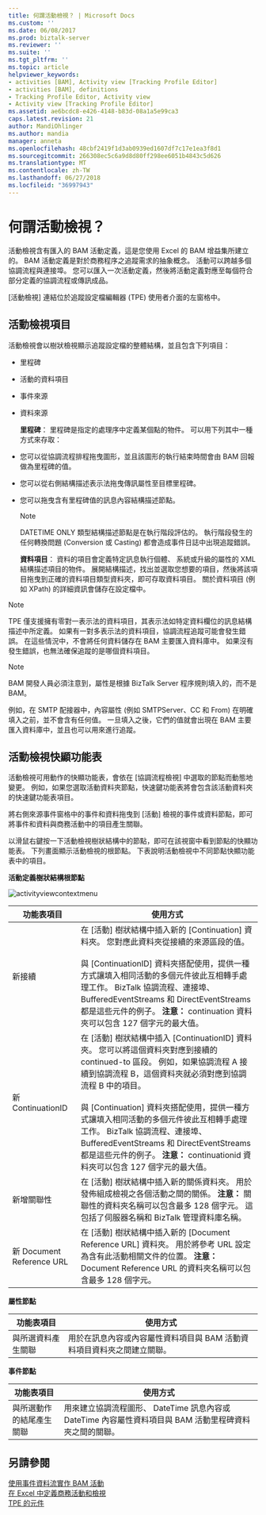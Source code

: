 ```yaml
---
title: 何謂活動檢視？ | Microsoft Docs
ms.custom: ''
ms.date: 06/08/2017
ms.prod: biztalk-server
ms.reviewer: ''
ms.suite: ''
ms.tgt_pltfrm: ''
ms.topic: article
helpviewer_keywords:
- activities [BAM], Activity view [Tracking Profile Editor]
- activities [BAM], definitions
- Tracking Profile Editor, Activity view
- Activity view [Tracking Profile Editor]
ms.assetid: ae6bcdc8-e426-4148-b83d-08a1a5e99ca3
caps.latest.revision: 21
author: MandiOhlinger
ms.author: mandia
manager: anneta
ms.openlocfilehash: 48cbf2419f1d3ab0939ed1607df7c17e1ea3f8d1
ms.sourcegitcommit: 266308ec5c6a9d8d80ff298ee6051b4843c5d626
ms.translationtype: MT
ms.contentlocale: zh-TW
ms.lasthandoff: 06/27/2018
ms.locfileid: "36997943"
---
```

# <a name="what-is-an-activity-view"></a>何謂活動檢視？
活動檢視含有匯入的 BAM 活動定義，這是您使用 Excel 的 BAM 增益集所建立的。 BAM 活動定義是對於商務程序之追蹤需求的抽象概念。 活動可以跨越多個協調流程與連接埠。 您可以匯入一次活動定義，然後將活動定義對應至每個符合部分定義的協調流程或傳訊成品。  
  
 [活動檢視] 連結位於追蹤設定檔編輯器 (TPE) 使用者介面的左窗格中。  
  
## <a name="activity-view-elements"></a>活動檢視項目  
 活動檢視會以樹狀檢視顯示追蹤設定檔的整體結構，並且包含下列項目：  
  
- 里程碑  
  
- 活動的資料項目  
  
- 事件來源  
  
- 資料來源  
  
  **里程碑**： 里程碑是指定的處理序中定義某個點的物件。 可以用下列其中一種方式來存取：  
  
- 您可以從協調流程排程拖曳圖形，並且該圖形的執行結束時間會由 BAM 回報做為里程碑的值。  
  
- 您可以從右側結構描述表示法拖曳傳訊屬性至目標里程碑。  
  
- 您可以拖曳含有里程碑值的訊息內容結構描述節點。  
  
  > [!NOTE]
  >  DATETIME ONLY 類型結構描述節點是在執行階段評估的。 執行階段發生的任何轉換問題 (Conversion 或 Casting) 都會造成事件日誌中出現追蹤錯誤。  
  
  **資料項目**： 資料的項目會定義特定訊息執行個體、 系統或升級的屬性的 XML 結構描述項目的物件。 展開結構描述，找出並選取您想要的項目，然後將該項目拖曳到正確的資料項目類型資料夾，即可存取資料項目。 關於資料項目 (例如 XPath) 的詳細資訊會儲存在設定檔中。  
  
> [!NOTE]
>  TPE 僅支援擁有零對一表示法的資料項目，其表示法如特定資料欄位的訊息結構描述中所定義。 如果有一對多表示法的資料項目，協調流程追蹤可能會發生錯誤。 在這些情況中，不會將任何資料儲存在 BAM 主要匯入資料庫中。 如果沒有發生錯誤，也無法確保追蹤的是哪個資料項目。  
  
> [!NOTE]
>  BAM 開發人員必須注意到，屬性是根據 BizTalk Server 程序規則填入的，而不是 BAM。  
>   
>  例如，在 SMTP 配接器中，內容屬性 (例如 SMTPServer、CC 和 From) 在明確填入之前，並不會含有任何值。 一旦填入之後，它們的值就會出現在 BAM 主要匯入資料庫中，並且也可以用來進行追蹤。  
  
## <a name="activity-view-context-menus"></a>活動檢視快顯功能表  
 活動檢視可用動作的快顯功能表，會依在 [協調流程檢視] 中選取的節點而動態地變更。 例如，如果您選取活動資料夾節點，快速鍵功能表將會包含該活動資料夾的快速鍵功能表項目。  
  
 將右側來源事件窗格中的事件和資料拖曳到 [活動] 檢視的事件或資料節點，即可將事件和資料與商務活動中的項目產生關聯。  
  
 以滑鼠右鍵按一下活動檢視樹狀結構中的節點，即可在該視窗中看到節點的快顯功能表。 下列畫面顯示活動檢視的根節點。 下表說明活動檢視中不同節點快顯功能表中的項目。  
  
 **活動定義樹狀結構根節點**  
  
 ![](../core/media/activityviewcontextmenu.gif "activityviewcontextmenu")  
  
|功能表項目|使用方式|  
|---------------|-----------|  
|新接續|在 [活動] 樹狀結構中插入新的 [Continuation] 資料夾。 您對應此資料夾從接續的來源區段的值。<br /><br /> 與 [ContinuationID] 資料夾搭配使用，提供一種方式讓填入相同活動的多個元件彼此互相轉手處理工作。 BizTalk 協調流程、連接埠、BufferedEventStreams 和 DirectEventStreams 都是這些元件的例子。 **注意：** continuation 資料夾可以包含 127 個字元的最大值。|  
|新 ContinuationID|在 [活動] 樹狀結構中插入 [ContinuationID] 資料夾。 您可以將這個資料夾對應到接續的 continued-to 區段。 例如，如果協調流程 A 接續到協調流程 B，這個資料夾就必須對應到協調流程 B 中的項目。<br /><br /> 與 [Continuation] 資料夾搭配使用，提供一種方式讓填入相同活動的多個元件彼此互相轉手處理工作。 BizTalk 協調流程、連接埠、BufferedEventStreams 和 DirectEventStreams 都是這些元件的例子。 **注意：** continuationid 資料夾可以包含 127 個字元的最大值。|  
|新增關聯性|在 [活動] 樹狀結構中插入新的關係資料夾。 用於發佈組成檢視之各個活動之間的關係。 **注意：** 關聯性的資料夾名稱可以包含最多 128 個字元。 這包括了伺服器名稱和 BizTalk 管理資料庫名稱。|  
|新 Document Reference URL|在 [活動] 樹狀結構中插入新的 [Document Reference URL] 資料夾。 用於將參考 URL 設定為含有此活動相關文件的位置。 **注意：** Document Reference URL 的資料夾名稱可以包含最多 128 個字元。|  
  
 **屬性節點**  
  
|功能表項目|使用方式|  
|---------------|-----------|  
|與所選資料產生關聯|用於在訊息內容或內容屬性資料項目與 BAM 活動資料項目資料夾之間建立關聯。|  
  
 **事件節點**  
  
|功能表項目|使用方式|  
|---------------|-----------|  
|與所選動作的結尾產生關聯|用來建立協調流程圖形、 DateTime 訊息內容或 DateTime 內容屬性資料項目與 BAM 活動里程碑資料夾之間的關聯。|  
  
## <a name="see-also"></a>另請參閱  
 [使用事件資料流實作 BAM 活動](../core/implementing-bam-activities-with-event-streams.md)   
 [在 Excel 中定義商務活動和檢視](../core/defining-business-activities-and-views-in-excel.md)   
 [TPE 的元件](../core/components-of-the-tpe.md)